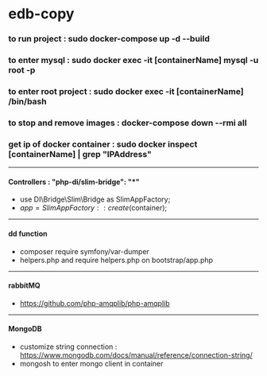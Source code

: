 # edb-copy

### to run project : sudo docker-compose up -d --build
### to enter mysql : sudo docker exec -it [containerName] mysql -u root -p
### to enter root project : sudo docker exec -it [containerName] /bin/bash
### to stop and remove images : docker-compose down --rmi all
### get ip of docker container : sudo docker inspect [containerName]  | grep "IPAddress"



------------------------------------------------
#### Controllers :   "php-di/slim-bridge": "*"
- use DI\Bridge\Slim\Bridge as SlimAppFactory;
- $app = SlimAppFactory::create($container);
------------------------------------------------

#### dd function
- composer require symfony/var-dumper
- helpers.php and require helpers.php on bootstrap/app.php
------------------------------------------------

#### rabbitMQ
- https://github.com/php-amqplib/php-amqplib

------------------------------------------------
#### MongoDB
- customize string connection : https://www.mongodb.com/docs/manual/reference/connection-string/
- mongosh to enter mongo client in container

